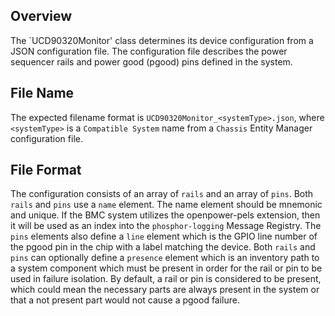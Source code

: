 ## Overview

The `UCD90320Monitor' class determines its device configuration from a JSON
configuration file. The configuration file describes the power sequencer rails
and power good (pgood) pins defined in the system.

## File Name

The expected filename format is `UCD90320Monitor_<systemType>.json`, where
`<systemType>` is a `Compatible System` name from a `Chassis` Entity Manager
configuration file.

## File Format

The configuration consists of an array of `rails` and an array of `pins`. Both
`rails` and `pins` use a `name` element. The name element should be mnemonic
and unique. If the BMC system utilizes the openpower-pels extension, then it
will be used as an index into the `phosphor-logging` Message Registry. The
`pins` elements also define a `line` element which is the GPIO line number of
the pgood pin in the chip with a label matching the device. Both `rails` and
`pins` can optionally define a `presence` element which is an inventory path to
a system component which must be present in order for the rail or pin to be used
in failure isolation. By default, a rail or pin is considered to be present,
which could mean the necessary parts are always present in the system or that a
not present part would not cause a pgood failure.
